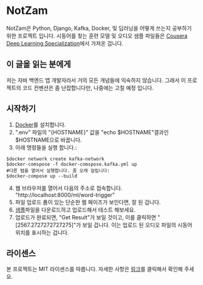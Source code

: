 # NotZam
NotZam은 Python, Django, Kafka, Docker, 및 딥러닝을 어떻게 쓰는지 공부하기 위한 프로젝트 입니다. 시동어를 찾는 훈련 모델 및 오디오 샘플 파일들은  [Cousera Deep Learning Specialization](https://www.coursera.org/specializations/deep-learning)에서 가져온 겁니다.

## 이 글을 읽는 분에게
저는 자바 백엔드 앱 개발자라서 거의 모든 개념들에 익숙하지 않습니다. 그래서 이 프로젝트의 코드 컨벤션은 좀 난잡합니다만, 나중에는 고칠 예정 입니다.


## 시작하기
1. [Docker](https://www.docker.com/products/docker-desktop)를 설치합니다.
2. ".env" 파일의 "{HOSTNAME}" 값을 "echo $HOSTNAME"결과인 \$HOSTNAME으로 바꿉니다.
3. 아래 명령들을 실행 합니다.: 
<pre><code>$docker network create kafka-network
$docker-comspose -f docker-comspose.kafka.yml up
#다른 탭을 열어서 실행합니다. 좀 오래 걸립니다:
$docker-compose up --build </code></pre>
4. 웹 브라우저를 열어서 다음의 주소로 접속합니다. "http://localhost:8000/ml/word-trigger"
5. 파일 업로드 폼이 있는 단순한 웹 페이즈가 보인다면, 잘 된 겁니다.
6. [샘플](web/uploads/sample.wav)파일을 다운로드하고 업로드해서 테스트 해보세요.
7. 업로드가 완료되면, "Get Result"가 보일 것이고, 이를 클릭하면  "[2567.2727272727275]"가 보일 겁니다. 이는 업로드 된 오디오 파일의 시동어 위치를 표시하는 겁니다.

## 라이센스
본 프로젝트는 MIT 라이센스를 따릅니다. 자세한 사항은 [링크](LICENSE)를 클릭해서 확인해 주세요.